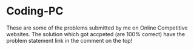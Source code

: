 # Coding-PC

These are some of the problems submitted by me on Online Competitive websites.
The solution which got accpeted (are 100% correct) have the problem statement link in the comment on the top!

